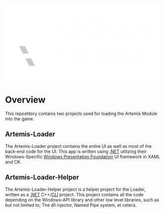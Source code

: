 ![Artemis Loader](https://raw.githubusercontent.com/ArtemisDevGroup/Artemis-Resources/main/Text/ArtemisLoader.png)
# Overview
This repostitory contains two projects used for loading the Artemis Module into the game.

## Artemis-Loader
The Artemis-Loader project contains the entire UI as well as most of the back-end code for the UI.
This app is written using [.NET](https://dotnet.microsoft.com/en-us/) utilizing their Windows-Specific [Windows Presentation Foundation](https://github.com/dotnet/wpf) UI framework in XAML and C#.

## Artemis-Loader-Helper
The Artemis-Loader-Helper project is a helper project for the Loader, written as a [.NET](https://dotnet.microsoft.com/en-us/) C++/[CLI](https://learn.microsoft.com/en-us/cpp/dotnet/dotnet-programming-with-cpp-cli-visual-cpp) project.
This project contains all the code depending on the Windows-API library and other low level libraries, such as but not limited to; The dll injector, Named Pipe system, et cetera.
